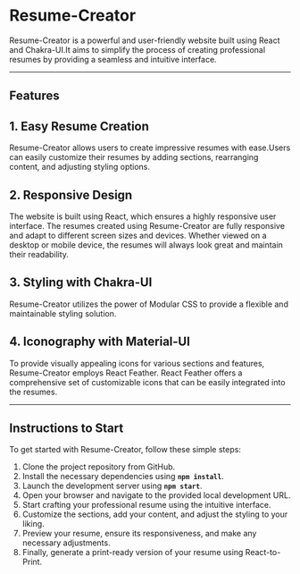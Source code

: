 # **Resume-Creator**

Resume-Creator is a powerful and user-friendly website built using React and Chakra-UI.It aims to simplify the process of creating professional resumes by providing a seamless and intuitive interface.

---

## **Features**

## 1.   Easy Resume Creation
  Resume-Creator allows users to create impressive resumes with ease.Users can easily customize their resumes by adding sections, rearranging content, and adjusting styling options.

  ## 2. Responsive Design
  The website is built using React, which ensures a highly responsive user interface. The resumes created using Resume-Creator are fully responsive and adapt to different screen sizes and devices. Whether viewed on a desktop or mobile device, the resumes will always look great and maintain their readability.

  ## 3. Styling with Chakra-UI
  Resume-Creator utilizes the power of Modular CSS to provide a flexible and maintainable styling solution.

  ## 4. Iconography with Material-UI
  To provide visually appealing icons for various sections and features, Resume-Creator employs React Feather. React Feather offers a comprehensive set of customizable icons that can be easily integrated into the resumes. 

---

## **Instructions to Start**

To get started with Resume-Creator, follow these simple steps:

1.  Clone the project repository from GitHub.
2.  Install the necessary dependencies using **``npm install``**.
3.  Launch the development server using **``npm start``**.
4.  Open your browser and navigate to the provided local development URL.
5.  Start crafting your professional resume using the intuitive interface.
6.  Customize the sections, add your content, and adjust the styling to your liking.
7.  Preview your resume, ensure its responsiveness, and make any necessary adjustments.
8.  Finally, generate a print-ready version of your resume using React-to-Print.